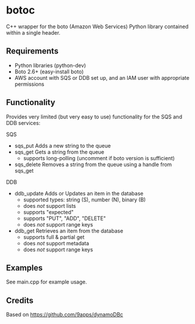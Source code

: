 botoc
=====

C++ wrapper for the boto (Amazon Web Services) Python library contained within a single header.

Requirements
------------

* Python libraries (python-dev)
* Boto 2.6+ (easy-install boto)
* AWS account with SQS or DDB set up, and an IAM user with appropriate permissions

Functionality
-------------

Provides very limited (but very easy to use) functionality for the SQS and DDB services:

SQS
* sqs_put Adds a new string to the queue
* sqs_get Gets a string from the queue
  * supports long-polling (uncomment if boto version is sufficient)
* sqs_delete Removes a string from the queue using a handle from sqs_get

DDB
* ddb_update Adds or Updates an item in the database
  * supported types: string (S), number (N), binary (B)
  * does *not* support lists
  * supports "expected"
  * supports "PUT", "ADD", "DELETE"
  * does *not* support range keys
* ddb_get Retrieves an item from the database
  * supports full & partial get
  * does *not* support metadata
  * does *not* support range keys

Examples
--------

See main.cpp for example usage.

Credits
-------

Based on https://github.com/9apps/dynamoDBc
